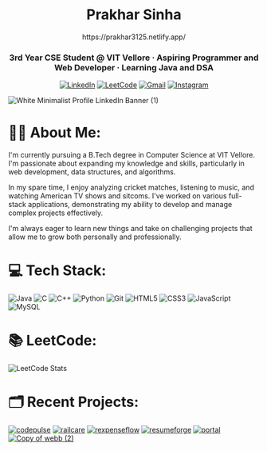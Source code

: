 <h1 align="center">Prakhar Sinha</h1>
<div align="center">
https://prakhar3125.netlify.app/
  
</div>
<div align="center">
  
### 3rd Year CSE Student @ VIT Vellore · Aspiring Programmer and Web Developer · Learning Java and DSA
[![LinkedIn](https://img.shields.io/badge/LinkedIn-004182?style=for-the-badge&logo=linkedin&logoColor=white)](https://linkedin.com/in/prakhar3125)
[![LeetCode](https://img.shields.io/badge/LeetCode-black?style=for-the-badge&logo=leetcode&logoColor=FFA116)](https://leetcode.com/prakhar3125)
[![Gmail](https://img.shields.io/badge/Gmail-white?style=for-the-badge&logo=gmail&logoColor=EA4335)](mailto:workspace.prakhar@gmail.com)
[![Instagram](https://img.shields.io/badge/Instagram-black?style=for-the-badge&logo=instagram&logoColor=E4405F)](https://instagram.com/prakhar.3125)



</div>

![White Minimalist Profile LinkedIn Banner (1)](https://github.com/prakhar3125/prakhar3125/assets/111203228/336ae1a6-b6c0-40f7-be47-ec01ed6701c2)


# 🧑‍💻 About Me:
I'm currently pursuing a B.Tech degree in Computer Science at VIT Vellore. I'm passionate about expanding my knowledge and skills, particularly in web development, data structures, and algorithms.

In my spare time, I enjoy analyzing cricket matches, listening to music, and watching American TV shows and sitcoms. I've worked on various full-stack applications, demonstrating my ability to develop and manage complex projects effectively.

I'm always eager to learn new things and take on challenging projects that allow me to grow both personally and professionally.




# 💻 Tech Stack:
![Java](https://img.shields.io/badge/java-%23ED8B00.svg?style=for-the-badge&logo=openjdk&logoColor=white) ![C](https://img.shields.io/badge/c-%2300599C.svg?style=for-the-badge&logo=c&logoColor=white) ![C++](https://img.shields.io/badge/c++-%2300599C.svg?style=for-the-badge&logo=c%2B%2B&logoColor=white) ![Python](https://img.shields.io/badge/python-3670A0?style=for-the-badge&logo=python&logoColor=ffdd54) ![Git](https://img.shields.io/badge/git-%23F05033.svg?style=for-the-badge&logo=git&logoColor=white) ![HTML5](https://img.shields.io/badge/html5-%23E34F26.svg?style=for-the-badge&logo=html5&logoColor=white) ![CSS3](https://img.shields.io/badge/css3-%231572B6.svg?style=for-the-badge&logo=css3&logoColor=white) ![JavaScript](https://img.shields.io/badge/javascript-%23323330.svg?style=for-the-badge&logo=javascript&logoColor=%23F7DF1E) ![MySQL](https://img.shields.io/badge/mysql-%2300f.svg?style=for-the-badge&logo=mysql&logoColor=white)



# 📚 LeetCode:
![LeetCode Stats](https://leetcard.jacoblin.cool/prakhar3125?theme=dark&font=Montserrat&ext=heatmap)

# 🗂️ Recent Projects:


[![codepulse](https://github.com/user-attachments/assets/00e1de96-81da-40c3-86d7-48a2a93b7157)]([https://github.com/prakhar3125/codepulse](https://codepulsetracker.vercel.app/authentication))
[![railcare](https://github.com/user-attachments/assets/fa5974ec-6c5c-4642-a35d-ea0aa7201af7)](https://railcare.vercel.app/)
[![rexpenseflow](https://github.com/user-attachments/assets/035850ce-b447-45b1-873e-afab5696ab40)](https://expenseflowbudget.vercel.app/auth)
[![resumeforge](https://github.com/user-attachments/assets/a05bf7a9-8475-4b42-af35-505c0373ebc1)](https://resumegenapp.vercel.app/)
[![portal](https://github.com/user-attachments/assets/6d4033a6-14b7-4758-a696-1fb9edfc9357)](https://college-complaint-and-resolution-portal.vercel.app/index.html)
[![Copy of webb (2)](https://github.com/prakhar3125/prakhar3125/assets/111203228/56b7a1bd-1741-4867-835a-9ee0ca3ad80d)](https://prakhar3125.github.io/Responsive-Drone-Marketplace/)
 


